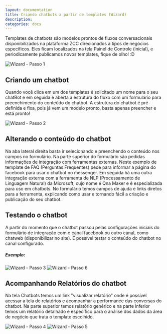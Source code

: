 ```yaml
---
layout: documentation
title: Criando chatbots a partir de templates (Wizard)
description: 
categories: docs
---
```


Templates de chatbots são modelos prontos de fluxos conversacionais disponibilizados na plataforma ZCC direcionados a tipos de negócios específicos. 
Eles ficam localizados na tela Painel de Controle (inicial), e periodicamente publicamos novos templates, fique de olho! :D

![Wizard - Passo 1](https://raw.githubusercontent.com/zenvia/zenvia.github.io/master/assets/img/wizard/imagem1.png)


## Criando um chatbot

Quando você clica em um dos templates é solicitado um nome para o seu chatBot e em seguida é aberta a estrutura do fluxo com um formulário para preenchimento do conteúdo do chatbot. 
A estrutura do chatbot é pré-definida e fixa, pois já vem um modelo pronto, basta apenas preencher e está pronto!

![Wizard - Passo 2](https://raw.githubusercontent.com/zenvia/zenvia.github.io/master/assets/img/wizard/imagem2.png)

## Alterando o conteúdo do chatbot

Na aba lateral direita basta ir selecionando e preenchendo o conteúdo nos campos no formulário. Na parte superior do formulário são pedidas informações de integração com ferramentas externas. 
Neste exemplo de template de FAQ (Perguntas Frequentes) pede para informar a página do facebook para usar o chatbot no messenger.  Em seguida há uma outra integração externa com a ferramenta de NLP (Processamento de Linguagem Natural) da Microsoft, cujo nome é Qna Maker e é especializada para uso em chatbots. 
No formulário temos campos de ajuda e links diretos para a ferramenta, explicando como usar e tornando fácil a criação e publicação do seu chatbot.

## Testando o chatbot
A partir do momento que o chatbot passou pelas configurações iniciais do formulário de integração com o canal facebook ou outro canal, como chatweb (disponibilizar no site). É possível testar o conteúdo do chatbot no canal configurado.

##### Exemplo:
![Wizard - Passo 3](https://raw.githubusercontent.com/zenvia/zenvia.github.io/master/assets/img/wizard/imagem3.png)
![Wizard - Passo 6](https://raw.githubusercontent.com/zenvia/zenvia.github.io/master/assets/img/wizard/imagem6.png)


## Acompanhando Relatórios do chatbot
Na tela Chatbots temos um link "visualizar relatório" onde é possível acessar a tela de relatórios e acompanhar a performance das conversas do chatbot.
Na parte superior temos relatório genérico e na parte inferior temos um relatório detalhado e específico para o análise dos dados da área de negócio que trata o template escolhido.

![Wizard - Passo 4](https://raw.githubusercontent.com/zenvia/zenvia.github.io/master/assets/img/wizard/imagem4.png)
![Wizard - Passo 5](https://raw.githubusercontent.com/zenvia/zenvia.github.io/master/assets/img/wizard/imagem5.png)

